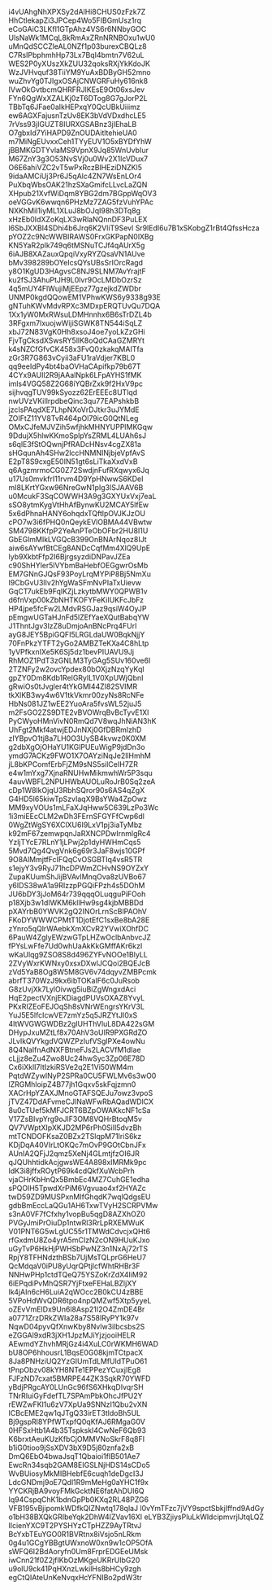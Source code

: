 i4vUAhgNhXPXSy2dAlHi8CHUS0zFzk7Z
HhCtlekapZi3JPCep4Wo5FIBGmUsz1rq
eCoGAiC3LKfl1GTpAhz4VS6r6NNbyGOC
UlsNaWk1MCqL8kRmAxZRnNRNBOxu1wU0
uMnQdSCCZleAL0NZf1p03burexCBQLz8
C7RsIPbphmhHp73Lx7BqI4bmtn7V62uL
WES2P0yXUszXkZUU32qoksRXjYkKdoJK
WzJVHvquf38TiiYM9YuAxBDByGH52mno
wuZhvYg0TJIgxOSAjCNWGRFuHy616nk8
IVwOkGvtbcmQHRFRJlKEsE9Ot06xsJev
FYn6QgWxXZALKj0zT6DTog8G7gJorP2L
TBbTq6JFae0aIkHEPxqY0QcUBkUiiimz
ew6AGXFajusnTzUv8EK3bVdVDxdhcLE5
7rVss93jIGUZT8IURXGSABnz3jIEhaLB
O7gbxId7YiHAPD9ZnOUDAitltehieUA0
m7MiNgEUvxxCeh1TYyEUV1O5xBYDfYhW
jBBMKGDTYvlaMS9VpnX9Jq85WnUvbIur
M67ZnY3g3O53NvSVj0u0Wv2X1lcVDux7
O6E6ahiVZC2vT5wPxRczBlHEziDNZKl5
9idaAMCiUj3Pr6J5qAlc4ZN7WsEnLOr4
PuXbqWbsOAK21hzSXaGmifcLLvcLaZQN
XHpub21XvfWiDqm8YBG2dm7BGppWqOV3
oeVGGvK6wwqn6PHzMz7ZAG5fzVuhYPAc
NXKhMiI1iyML1XLuJ8bOJqI98h3DTq8g
xHzEb0IdXZoKqLX3wRlaNQnnDF3PuLEX
l6SbJXXBl4SDhi4b6Jrq6K2VliT9Sevl
Sr9lEdI6u7B1xSKobgZ1rBt4QfssHcza
pYOZ2c9NcWWBIRAWS0FrxGKPapN0lXBg
KN5YaR2plk749q6tMSNuTCJf4qAUrX5g
6iAJB8XAZauxQpqiVxyRYZQsaVN1AUve
bMv398289bOYeIcsQYsUBsSrIOrcRagd
y8O1KgUD3HAgvsC8NJ9SLNM7AvYrajtF
ku2fSJ3AhuPtJH9L0lvr9OcLMDbOzrSz
4q5mUY4FlWujiMjEEpz77gzejkdZWDbr
UNMP0kgdQQowEM1VPhwKWS6y9338g93E
gNTuhKWvMdvRPXc3MDxpERQTUvQu7DQA
1Xx1yW0MxRWsuLDMHnnhx6B6sTrDZL4b
3RFgxm7lxuojwWijiSGWK8TN544iSqLZ
xbJ72N83VgK0Hh8xsoJ4oe7yoLkZzGHi
FjvTgCksdXSwsRY5llK8oQdCAaGZMRYt
k4sNZCfGfvCK458x3FvQ0zkakqMAITfa
zGr3R7G863vCyii3aFU1raVdjer7KBL0
qq9eeIdPy4bt4baOVHaCApifkp79b67T
4CYx9AUIl2R9jAAalNpk6LFpAYHS1fMK
imls4VGQ58Z2G68iYQBrZxk9f2HxV9pc
sijhvqgTUV99kSyozz62ErEEEc8UTlqd
nwUVzVKiIlrpdbeQinc3qu77EAPshkbB
jzcIsPAqdXE7LhpNXoVrDJtkr3uJYMdE
ZOIFtZ11YV8TvR464pOl79icG0QtNLeg
OMxCJfeMJVZih5wfjhkMHNYUPPlMKGqw
9DdujX5hlwKKmoSplpYsZRML4LUAh6sJ
s6qlE3fStOQwnjPfRADcHNsv4cgZX81a
sHGqunAh4SHw2lccHNMNINjbjeVpfAvS
E2pT8S9cxgE50IN51gt6sLiTkaXxdVxB
q6AgzmrmoCG0Z72SwdjnFufRXqwyx6Jq
u17Us0mvkfrI11rvm4D9YpHNwwS6KDeI
mI8LKrtYGxw96NreGwN1pIg3lSJAAV6B
u0McukF3SqCOWWH3A9g3GXYUxVxj7eaL
sSO8ytmKygVtHhAfBynwKU2MCAY5lfEw
5x6dPhnaHANY6ohqdxTQftlpOVJKJzOU
cPO7w3i6fPHQ0nQeykEVlOBMA44VBwtw
SM4798KKfpP2YeAnPTeObOFbr2HU8I1U
GbEGlmMIkLVGQcB399OnBNArNqoz8IJt
aiw6sAYwfBtCEg8ANDcCqfMm4XlQ9UpE
lyb9XkbtFfp2I6BjrgsyzdiDNPavJZEa
c90ShHYler5lVYbmBaHebfOEGgwrOsMb
EM7GNnGJQsF93PoyLrqMYPiP8Bj5NmXu
I9CbGvU3lIv2hYgWaSFmNvPIaTxUievw
GqCT7ukEb9FqlKZjLzkytbMWY0QPWB1v
d6fnVxp00kZbNHTKOFYFeKiIUKFcJbFz
HP4jpe5fcFw2LMdvRSGJaz9qsiW4OyJP
pEmgwUGTaHJnFd5lZEfYaeXQutBabqYW
J1ThntJgv3lzZ8uDmjoAnBNcPrq4FUrI
ayG8JEY5BpiGQFI5LRGLdaUW0BqkNjjY
70FnPkzYTFT2yGo2AMBZTeKXa4C8hLtp
1yVPfkxnIXe5K6Sj5dz1bevPIUAVU9Jj
RhMOZ1PdT3zGNLM3TyGAg5SUv160ve6I
2TZNFy2w2ovcYpdex80bOXjzNzqYyKql
gpZY0Dm8Kdb1RelGRylL1V0XpUWjQbnI
gRwiOs0tJvgler4tYkGMl44Zl82SVIMR
tkXlKB3wy4w6V1tkVkmr00zyNs8RcNFe
HbNs081JZ1wEE2YuoAra5fvsWL52juJ5
m2FsGO2ZS9DTE2vBVOWrqBvBcTyvE1Xl
PyCWyoHMnVivN0RmQd7V8wqJhNiAN3hK
UhFgt2Mkf4atwjEDJnNXj0GfDBRmlzhD
zIYBpvO1tj8a7LH0O3UySB4kvwz0K0XM
g2dbXgOjOHaYU1KGlPUEuWigP9jdDn3o
ymdG7ACKz9FWO1X7OAYziNqJe2llHmhM
jL8bKPComfErbFjZM9sNS5silCeIH7ZR
e4w1mYxg7XjnaRNUHwMikmwhWr5P3squ
4auvWBFL2NPUHWbAUOLuRoJrB0Sq2zeA
cDp1W8lkOjqU3RbhSQror90s6AS4qZgX
G4HD5l65kiwTpSzvIaqX9BsYWa4ZpOwz
MM9xyVOUs1mLFaXJqHww5C639LzPo3Wc
1i3miEEcCLM2wDh3FErnSFGYFfCwp6dl
0WgZtWgSY6XClXU6I9LxV1pj3iaTyMbz
k92mF67zemwpqnJaRXNCPDwIrnmlgRc4
YzljTYcE7RLnY1jLPwj2p1dyHWHmCqs5
5Mvd7Qg4QvgVnk6g69r3JaF8wjs10GPf
9O8AlMmjtfFcIFQqCvOSGBTIq4vsR5TR
s1ejyY3v9RyJ71hcDPWmZCHvNS9OYZxY
ZupaKUumShJijBVAvIMnqOva8zUVBo67
y6IDS38wA1a9RIzzpPGQiFPzh4s5DOhM
JU6bDY3jJoM64r739qqqOLuqguPiFOoh
p18Xjb3w1dIWKM6kllHw9sg4kjbMBBDd
pXAYrbB0YWVK2gQ2INOrLrnScBlPAOhV
FKoDYWWWCPMtT1DjotEfC1sxBe8bA28E
zYnro5qQlrWAebkXmXCvR2YVwiXOhfDC
6PauW4ZglyEWzwGTpLHZwOclbAnbvcJZ
fPYsLwFfe7Ud0whUaAkKkGMffAKr6kzI
wKaUlqg9ZSO8S8d496ZYFvNOOe1BlyLL
2ZVyWxrKWNxy0xsxDXwlJCQoi2BQEJcB
zVd5YaB8Og8W5M8GV6v74dqyvZMBPcmk
abrfT370WzJ9kx6ibTOKaIF6c0JuRsob
G8zUvjXk7LylOivwg5iuBiZgWngxdAci
HqE2pectVXnjEKDiagdPUVsOXAZ8YvyL
PKxRIZEoFEJOqSh8sVNrWEngrsYKrV3L
YuJ5E5lfcIcwVE7zmYz5q5JRZYtJI0xS
4ltWVGWGWDBz2glUHThVluL8DA422sGM
DHypJxuMZtLf8x70AhV3oUlR9PXGRdZO
JLvIkQVYkgdVQWZPzIufVSglPXe4owNu
8Q4NaIfnAdNXFBtneFJs2LACVfM1dIae
cLjjz8eZu4Zwo8Uc24hwSyc3Zp06E78D
Cx6iXklI7ItIzkiRSVe2q2E1Vi50WM4m
PqtdWZywINyP2SPRa0CU5FWLMv6s3wO0
lZRGMhloipZ4B77jh1Gqxv5skFqjzmn0
XACrHpYZAXJMnoGTAFSQEJu7owz3vpoS
jTVZ47DdAFvmeCJlNaWFwRbAQadWDlCX
8u0cTUef5kMFJCRT6BZpOWAKkcNF1cSa
V17ZsBIvpYrg9oJlF3OM8VQHrBtoqM5v
QV7VWptXIpXKJD2MP6rPh0SiIl5dvzBh
mtTCNDOFKsaZ0BZx2TSlqpM71IriS6kz
KDjDqA40VIrLtOKQc7mOvP9GOtCbnJFx
AUnIA2QFjJ2qmz5XeNj4GLmtjfzOI6JR
qJQUhhtidkAcjgwsWE4A898xIMRMk9pc
IdK3i8jffxROytP69k4cdQkfXuWcbPrh
vjaCHrKbHnQx5BmbEc4MZ7CuhGE1edha
sPQOlH5TpwdXrPiM6Vgvuao4xf2HYAZc
twD59ZD9MUSPxnMIfGhqdK7wqlQdgsEU
gdbBmEccLaQGu1AH6TxwTVyH2SCRPVMw
s3nA0VF7fCfxhy1vopBu5qgD8AZXhOZ0
PVGyJmiPrOiuDp1ntwRl3RrLpRXEMWuK
V01PNT6G5wLgUC55r1TMWdCdvcjxQHt6
rfGxdmU8Zo4yrA5mCIzN2cON9HUuKJxo
uGyTvP6HkHjPWHSbPwNZ3n1NxAj72rTS
RpjY8TFHNdzthBSb7UjMsTQLprG6HeU7
QcMdqaV0iPU8yUqrQPtjlcfWhtRHBr3F
NNHwPHp1ctdTQeQ75YSZoKrZdX4IiM92
6iEPqdiPvMhQSR7YjFtxeFEHaLBZljXY
Ik4jAIn6cH6LuiA2qWOcc2B0kCU4zBBE
5VPoHdWvQDR6tpo4npQMZwf5Xtp5yyeL
oZEvVmEIDx9Un6l8Asp21I2O4ZmDE4Br
a0771ZrzDRkZWIa28a7S58lRyPY1k97v
NqwD04pyvQfXnwKby8Nvlw3ilbcsbs2S
eZGGAl9xdR3jXH1JpzMJiYjzjooiHELR
AEwmdYZhvhMRjGz4i4XuLC0rWKMH6WAD
bU8OP6hhousrL1BqsE0G08kjmTCtpacX
8Ja8PNHziUQ2YzGIUmTdLMfUldTPuO61
tPnpObzv08kYH8NTe1EPPezYCuxjIEg8
FJFzND7cxat5BMRPE44ZK3SqkR70YWFD
yBdjPRgcAY0LUnGc96fS6XHkqDIvqrSH
TNrRIuiGyFdefTL7SPAmPbkOhcJfPU2Y
rEWZwFKl1u6zV7XpUa9SNNzI1Qbu2vXN
ICBcEME2qw1qJTgQ33irET3tldoBh5UL
Bj9gspRl8YPfWTxpfQ0qKfAJ6RMgaG0V
0HFSxHtb1A4b35TspkskI4CwNeF6Qb93
K6brxtAeuKUzKfbCjOMMVNoSkrF8q8FI
b1iG0tioo9jSsXDV3bX9D5j80znfa2xB
DmQ6EbO4bwaJsqT1Qbaioi1fIB501Ae7
EwcRn34sqb2GAM8EIGSLNjHDS14sCDo5
WvBUiosyMkMIBHebfE6cuqh1deDgcI3J
LdcGNDmj9oE7Qdl1R9mMeHg0aYHC1f9x
YYCKRjBA9voyFMkGcktNE6fatAhDUl6Q
Iq94CspqChK1bdnGpPb0KXq2RL48PZG6
VFB195vBjipomkWDfkQlZNwtq178qlaJ
l0vYmTFzc7jVY9spctSbkjIffnd9AdGy
o1bH38BXQkGRIbeYqk2DhW4IZVav16XI
eLYB3ZjiysPluLkWldcipmvrjlJtqLQZ
IlcienYXC9T2PYSHYzCTpHZZ9AyTRtvJ
BcYxbTEuYGO0R1BVRtnx8iVsjo5nLRkm
0g4u1GCgYBBgtUWxnoW0xn9w1cOP5OfA
sWFQ6I2BdAoryfn0Um8FrprEDGEeUMsk
iwCnn21f0Z2jfIKbOzMKgeUKRrUIbG20
u9olU9ck41PqHXnzLwkilHs8bHCy9zgh
egCtQIAteUnKeNvqxHcYFNIBo2pdW3tr
